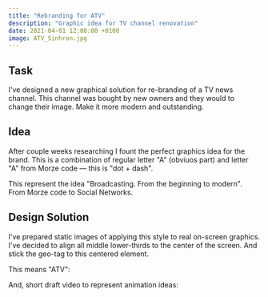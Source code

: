 ```yaml
---
title: "Rebranding for ATV"
description: "Graphic idea for TV channel renovation"
date: 2021-04-01 12:00:00 +0100
image: ATV_Sinhron.jpg
---
```


<media-image name="ATV_Logo.png" center />

## Task

I've designed a new graphical solution for re-branding of a TV news channel. This channel was bought by new owners and they would to change their image. Make it more modern and outstanding.

<media-image name="ATV_Pattern2.png" center />

## Idea

After couple weeks researching I fount the perfect graphics idea for the brand. This is a combination of regular letter "A" (obviuos part) and letter "A" from Morze code — this is "dot + dash".

<media-image name="MorzeCodeWhite.png" />

This represent the idea "Broadcasting. From the beginning to modern". From Morze code to Social Networks.


## Design Solution

I've prepared static images of applying this style to real on-screen graphics. I've decided to align all middle lower-thirds to the center of the screen. And stick the geo-tag to this centered element.

<media-image name="ATV_Comment.jpg" />
<media-image name="ATV_Sinhron.jpg" />

This means "ATV":

<media-image name="CrazyBlob.png" center />

And, short draft video to represent animation ideas:

<media-vimeo url="530075847" />

<br /><br /><br />

<media-image name="ATV_Pattern.png" center />

<media-image name="StyledScreen.png" center />
